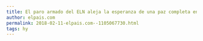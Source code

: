 ```yaml
---
title: El paro armado del ELN aleja la esperanza de una paz completa en Colombia
author: elpais.com
permalink: 2018-02-11-elpais.com--1105067730.html
tags: hy
---
```


